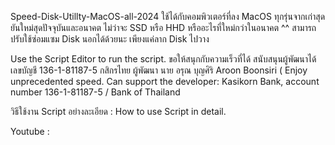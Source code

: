 Speed-Disk-Utillty-MacOS-all-2024 ใช้ได้กับคอมพิวเตอร์ที่ลง MacOS ทุกรุ่นจากเก่าสุดยันใหม่สุดปัจจุบันและอนาคต ไม่ว่าจะ SSD หรือ HHD หรืออะไรที่ใหม่กว่าในอนาคต ^^  สามารถปรับใช้ซ่อมแซม Disk นอกได้ด้วยนะ เพียงแค่ลาก Disk ไปวาง 

Use the Script Editor to run the script. 
ขอให้สนุกกับความเร็วที่ได้ สนับสนุนผู้พัฒนาได้  เลขบัญชี 136-1-81187-5 กสิกรไทย ผู้พัฒนา นาย อรุณ บุญศิริ Aroon Boonsiri 
( Enjoy unprecedented speed. Can support the developer: Kasikorn Bank, account number 136-1-81187-5  / Bank of Thailand
 
 วิธีใช้งาน Script อย่างละเอียด :  How to use Script in detail.
 
 Youtube : 
